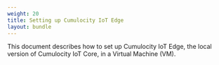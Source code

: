 ```yaml
---
weight: 20
title: Setting up Cumulocity IoT Edge
layout: bundle
---
```


This document describes how to set up Cumulocity IoT Edge, the local version of Cumulocity IoT Core, in a Virtual Machine (VM).
